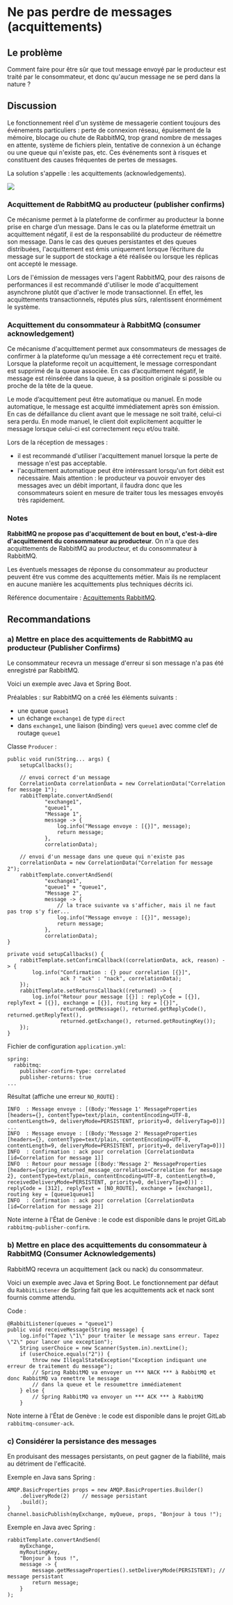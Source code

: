 # Ne pas perdre de messages (acquittements)

## Le problème

Comment faire pour être sûr que tout message envoyé par le producteur est traité par le
consommateur, et donc qu'aucun message ne se perd dans la nature ?

## Discussion

Le fonctionnement réel d'un système de messagerie contient toujours des événements particuliers :
perte de connexion réseau, épuisement de la mémoire, blocage ou chute de RabbitMQ, trop grand
nombre de messages en attente, système de fichiers plein, tentative de connexion à un échange
ou une queue qui n'existe pas, etc. Ces événements sont à risques et constituent des causes
fréquentes de pertes de messages.

La solution s'appelle : les acquittements (acknowledgements).

![](../images/acquittements.jpg)

### Acquittement de RabbitMQ au producteur (publisher confirms)

Ce mécanisme permet à la plateforme de confirmer au producteur la bonne prise en charge d’un message.
Dans le cas ou la plateforme émettrait un acquittement négatif, il est de la responsabilité du
producteur de réémettre son message.
Dans le cas des queues persistantes et des queues distribuées, l'acquittement est émis uniquement
lorsque l’écriture du message sur le support de stockage a été réalisée ou lorsque les réplicas ont
accepté le message.

Lors de l'émission de messages vers l'agent RabbitMQ, pour des raisons de performances il est
recommandé d'utiliser le mode d'acquittement asynchrone plutôt que d'activer le mode transactionnel.
En effet, les acquittements transactionnels, réputés plus sûrs, ralentissent énormément le système.

### Acquittement du consommateur à RabbitMQ (consumer acknowledgement)

Ce mécanisme d'acquittement permet aux consommateurs de messages de confirmer à la plateforme qu’un
message a été correctement reçu et traité.
Lorsque la plateforme reçoit un acquittement, le message correspondant est supprimé de la queue associée.
En cas d’acquittement négatif, le message est réinsérée dans la queue, à sa position originale si
possible ou proche de la tête de la queue.

Le mode d’acquittement peut être automatique ou manuel. En mode automatique, le message est acquitté immédiatement après son émission. En cas de défaillance du client avant que le message ne soit traité, celui-ci sera perdu. En mode manuel, le client doit explicitement acquitter le message lorsque celui-ci est correctement reçu et/ou traité.

Lors de la réception de messages :
- il est recommandé d'utiliser l'acquittement manuel lorsque la perte de message n'est pas acceptable.
- l'acquittement automatique peut être intéressant lorsqu'un fort débit est nécessaire. Mais attention : le producteur va pouvoir envoyer des messages avec un débit important, il faudra donc que les consommateurs soient en mesure de traiter tous les messages envoyés très rapidement.

### Notes

**RabbitMQ ne propose pas d'acquittement de bout en bout, c'est-à-dire d'acquittement du consommateur
au producteur**.
On n'a que des acquittements de RabbitMQ au producteur, et du consommateur à RabbitMQ.

Les éventuels messages de réponse du consommateur au producteur peuvent être vus comme des acquittements
métier.
Mais ils ne remplacent en aucune manière les acquittements plus techniques décrits ici.

Référence documentaire : [Acquittements RabbitMQ](https://www.rabbitmq.com/confirms.html#basics).

## Recommandations

### a) Mettre en place des acquittements de RabbitMQ au producteur (Publisher Confirms)

Le consommateur recevra un message d'erreur si son message n'a pas été enregistré par RabbitMQ.

Voici un exemple avec Java et Spring Boot.

Préalables : sur RabbitMQ on a créé les éléments suivants :
- une queue `queue1`
- un échange `exchange1` de type `direct`
- dans `exchange1`, une liaison (binding) vers `queue1` avec comme clef de routage `queue1`

Classe `Producer` :
```
public void run(String... args) {
    setupCallbacks();

    // envoi correct d'un message
    CorrelationData correlationData = new CorrelationData("Correlation for message 1");
    rabbitTemplate.convertAndSend(
            "exchange1",
            "queue1",
            "Message 1",
            message -> {
                log.info("Message envoye : [{}]", message);
                return message;
            },
            correlationData);

    // envoi d'un message dans une queue qui n'existe pas
    correlationData = new CorrelationData("Correlation for message 2");
    rabbitTemplate.convertAndSend(
            "exchange1",
            "queue1" + "queue1",
            "Message 2",
            message -> {
                // la trace suivante va s'afficher, mais il ne faut pas trop s'y fier...
                log.info("Message envoye : [{}]", message);
                return message;
            },
            correlationData);
}

private void setupCallbacks() {
    rabbitTemplate.setConfirmCallback((correlationData, ack, reason) -> {
        log.info("Confirmation : {} pour correlation [{}]",
                 ack ? "ack" : "nack", correlationData);
    });
    rabbitTemplate.setReturnsCallback((returned) -> {
        log.info("Retour pour message [{}] : replyCode = [{}], replyText = [{}], exchange = [{}], routing key = [{}]",
                 returned.getMessage(), returned.getReplyCode(), returned.getReplyText(),
                 returned.getExchange(), returned.getRoutingKey());
    });
}
```

Fichier de configuration `application.yml`:

```
spring:
  rabbitmq:
    publisher-confirm-type: correlated
    publisher-returns: true
...
```

Résultat (affiche une erreur `NO_ROUTE`) :

```
INFO  : Message envoye : [(Body:'Message 1' MessageProperties [headers={}, contentType=text/plain, contentEncoding=UTF-8, contentLength=9, deliveryMode=PERSISTENT, priority=0, deliveryTag=0])]
...
INFO  : Message envoye : [(Body:'Message 2' MessageProperties [headers={}, contentType=text/plain, contentEncoding=UTF-8, contentLength=9, deliveryMode=PERSISTENT, priority=0, deliveryTag=0])]
INFO  : Confirmation : ack pour correlation [CorrelationData [id=Correlation for message 1]]
INFO  : Retour pour message [(Body:'Message 2' MessageProperties [headers={spring_returned_message_correlation=Correlation for message 2}, contentType=text/plain, contentEncoding=UTF-8, contentLength=0, receivedDeliveryMode=PERSISTENT, priority=0, deliveryTag=0])] : replyCode = [312], replyText = [NO_ROUTE], exchange = [exchange1], routing key = [queue1queue1]
INFO  : Confirmation : ack pour correlation [CorrelationData [id=Correlation for message 2]]
```

Note interne à l'État de Genève :
le code est disponible dans le projet GitLab `rabbitmq-publisher-confirm`.

### b) Mettre en place des acquittements du consommateur à RabbitMQ (Consumer Acknowledgements)

RabbitMQ recevra un acquittement (ack ou nack) du consommateur.

Voici un exemple avec Java et Spring Boot. Le fonctionnement par défaut du `RabbitListener` de Spring
fait que les acquittements ack et nack sont fournis comme attendu.

Code :

```
@RabbitListener(queues = "queue1")
public void receiveMessage(String message) {
    log.info("Tapez \"1\" pour traiter le message sans erreur. Tapez \"2\" pour lancer une exception");
    String userChoice = new Scanner(System.in).nextLine();
    if (userChoice.equals("2")) {
        throw new IllegalStateException("Exception indiquant une erreur de traitement du message");
        // Spring RabbitMQ va envoyer un *** NACK *** à RabbitMQ et donc RabbitMQ va remettre le message
        // dans la queue et le resoumettre immédiatement
    } else {
        // Spring RabbitMQ va envoyer un *** ACK *** à RabbitMQ
    }
```

Note interne à l'État de Genève :
le code est disponible dans le projet GitLab `rabbitmq-consumer-ack`.

### c) Considérer la persistance des messages

En produisant des messages persistants, on peut gagner de la fiabilité, mais au détriment de l'efficacité.

Exemple en Java sans Spring :

```
AMQP.BasicProperties props = new AMQP.BasicProperties.Builder()
    .deliveryMode(2)    // message persistant
    .build();
}
channel.basicPublish(myExchange, myQueue, props, "Bonjour à tous !");
```

Exemple en Java avec Spring :

```
rabbitTemplate.convertAndSend(
    myExchange,
    myRoutingKey,
    "Bonjour à tous !",
    message -> {
        message.getMessageProperties().setDeliveryMode(PERSISTENT); // message persistant
        return message;
    }
);
```
